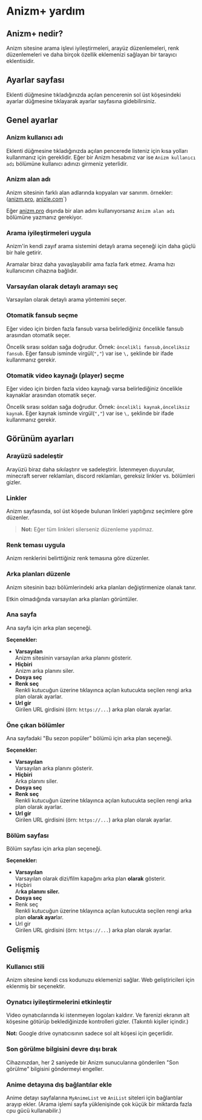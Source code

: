 # Anizm+ yardım

## Anizm+ nedir?

Anizm sitesine arama işlevi iyileştirmeleri, arayüz düzenlemeleri, renk düzenlemeleri ve daha birçok özellik eklemenizi sağlayan bir tarayıcı eklentisidir.

## Ayarlar sayfası

Eklenti düğmesine tıkladığınızda açılan pencerenin sol üst köşesindeki ayarlar düğmesine tıklayarak  ayarlar sayfasına gidebilirsiniz.

## Genel ayarlar

### Anizm kullanıcı adı

Eklenti düğmesine tıkladığınızda açılan pencerede listeniz için kısa yolları kullanmanız için gereklidir. Eğer bir Anizm hesabınız var ise `Anizm kullanıcı adı` bölümüne kullanıcı adınızı girmeniz yeterlidir.

### Anizm alan adı

Anizm sitesinin farklı alan adlarında kopyaları var sanırım. örnekler: ([anizm.pro](https://anizm.pro/), [anizle.com](https://anizle.com/)`)

Eğer [anizm.pro](https://anizm.pro/) dışında bir alan adını kullanıyorsanız `Anizm alan adı` bölümüne yazmanız gerekiyor.

### Arama iyileştirmeleri uygula

Anizm'in kendi zayıf arama sistemini detaylı arama seçeneği için daha güçlü bir hale getirir.

Aramalar biraz daha yavaşlayabilir ama fazla fark etmez. Arama hızı kullanıcının cihazına bağlıdır.

### Varsayılan olarak detaylı aramayı seç

Varsayılan olarak detaylı arama yöntemini seçer.

### Otomatik fansub seçme

Eğer video için birden fazla fansub varsa belirlediğiniz öncelikle fansub arasından otomatik seçer.

Öncelik sırası soldan sağa doğrudur. Örnek: `öncelikli fansub,önceliksiz fansub`. Eğer fansub isminde virgül(`","`) var ise `\,` şeklinde bir ifade kullanmanız gerekir.

### Otomatik video kaynağı (player) seçme

Eğer video için birden fazla video kaynağı varsa belirlediğiniz öncelikle kaynaklar arasından otomatik seçer.

Öncelik sırası soldan sağa doğrudur. Örnek: `öncelikli kaynak,önceliksiz kaynak`. Eğer kaynak isminde virgül(`","`) var ise `\,` şeklinde bir ifade kullanmanız gerekir.

## Görünüm ayarları

### Arayüzü sadeleştir

Arayüzü biraz daha sıkılaştırır ve sadeleştirir. İstenmeyen duyurular, minecraft server reklamları, discord reklamları, gereksiz linkler vs. bölümleri gizler.

### Linkler

Anizm sayfasında, sol üst köşede bulunan linkleri yaptığınız seçimlere göre düzenler.

> **Not:** Eğer tüm linkleri silerseniz düzenleme yapılmaz.

### Renk teması uygula

Anizm renklerini belirttiğiniz renk temasına göre düzenler.

<!-- ### Arka plan resimlerini kaldır

Ana sayfadaki ve bölüm sayfalarındaki arka plan resimlerini kaldırır. -->

### Arka planları düzenle

Anizm sitesinin bazı bölümlerindeki arka planları değiştirmenize olanak tanır.

Etkin olmadığında varsayılan arka planları görüntüler.

### Ana sayfa

Ana sayfa için arka plan seçeneği.

**Seçenekler:**
- **Varsayılan**<br>
  Anizm sitesinin varsayılan arka planını gösterir.
- **Hiçbiri**<br>
  Anizm arka planını siler.
- **Dosya seç**
- **Renk seç**<br>
  Renkli kutucuğun üzerine tıklayınca açılan kutucukta seçilen rengi arka plan olarak ayarlar.
- **Url gir**<br>
  Girilen URL girdisini (örn: `https://...`) arka plan olarak ayarlar.

### Öne çıkan bölümler

Ana sayfadaki "Bu sezon popüler" bölümü için arka plan seçeneği.

**Seçenekler:**
- **Varsayılan**<br>
  Varsayılan arka planını gösterir.
- **Hiçbiri**<br>
  Arka planını siler.
- **Dosya seç**
- **Renk seç**<br>
  Renkli kutucuğun üzerine tıklayınca açılan kutucukta seçilen rengi arka plan olarak ayarlar.
- **Url gir**<br>
  Girilen URL girdisini (örn: `https://...`) arka plan olarak ayarlar.

### Bölüm sayfası

Bölüm sayfası için arka plan seçeneği.

**Seçenekler:**
- **Varsayılan**<br>
  Varsayılan olarak dizi/film kapağını arka plan **olarak** gösterir.
- Hiçbiri<br>
  Ar**ka planını siler.**
- **Dosya seç**
- Renk seç<br>
  Renkli kutucuğun üzerine tıklayınca açılan kutucukta seçilen rengi arka plan **olarak ayar**lar.
- Url gir<br>
  Girilen URL girdisini (örn: `https://...`) arka plan olarak ayarlar.

## Gelişmiş

### Kullanıcı stili

Anizm sitesine kendi css kodunuzu eklemenizi sağlar. Web geliştiricileri için eklenmiş bir seçenektir.

### Oynatıcı iyileştirmelerini etkinleştir

Video oynatıcılarında ki istenmeyen logoları kaldırır. Ve farenizi ekranın alt köşesine götürüp beklediğinizde kontrolleri gizler. (Takıntılı kişiler içindir.)

**Not:** Google drive oynatıcısının sadece sol alt köşesi için geçerlidir.

### Son görülme bilgisini devre dışı bırak

Cihazınızdan, her 2 saniyede bir Anizm sunucularına gönderilen "Son görülme" bilgisini göndermeyi engeller.

### Anime detayına dış bağlantılar ekle

Anime detayı sayfalarına `MyAnimeList` ve `AniList` siteleri için bağlantılar arayıp ekler. (Arama işlemi sayfa yüklenişinde çok küçük bir miktarda fazla cpu gücü kullanabilir.)
